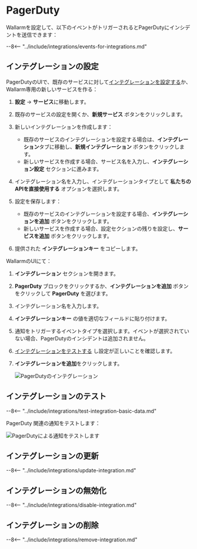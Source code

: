 [link-pagerduty-docs]: https://support.pagerduty.com/docs/services-and-integrations

# PagerDuty

Wallarmを設定して、以下のイベントがトリガーされるとPagerDutyにインシデントを送信できます：

--8<-- "../include/integrations/events-for-integrations.md"

## インテグレーションの設定

PagerDutyのUIで、既存のサービスに対して[インテグレーションを設定する][link-pagerduty-docs]か、Wallarm専用の新しいサービスを作る：

1. **設定** → **サービス**に移動します。
2. 既存のサービスの設定を開くか、**新規サービス** ボタンをクリックします。
3. 新しいインテグレーションを作成します：

     *   既存のサービスのインテグレーションを設定する場合は、**インテグレーション**タブに移動し、**新規インテグレーション** ボタンをクリックします。
     *   新しいサービスを作成する場合、サービス名を入力し、**インテグレーション設定** セクションに進みます。
4. インテグレーション名を入力し、インテグレーションタイプとして **私たちのAPIを直接使用する** オプションを選択します。
5. 設定を保存します：

     *   既存のサービスのインテグレーションを設定する場合、**インテグレーションを追加** ボタンをクリックします。
     *   新しいサービスを作成する場合、設定セクションの残りを設定し、**サービスを追加** ボタンをクリックします。
    
5. 提供された **インテグレーションキー** をコピーします。

WallarmのUIにて：

1. **インテグレーション** セクションを開きます。
2. **PagerDuty** ブロックをクリックするか、**インテグレーションを追加** ボタンをクリックして **PagerDuty** を選びます。
3. インテグレーション名を入力します。
4. **インテグレーションキー** の値を適切なフィールドに貼り付けます。
5. 通知をトリガーするイベントタイプを選択します。イベントが選択されていない場合、PagerDutyのインシデントは追加されません。
6. [インテグレーションをテストする](#testing-integration) し設定が正しいことを確認します。
7. **インテグレーションを追加**をクリックします。

    ![PagerDutyのインテグレーション](../../../images/user-guides/settings/integrations/add-pagerduty-integration.png)

## インテグレーションのテスト

--8<-- "../include/integrations/test-integration-basic-data.md"

PagerDuty 関連の通知をテストします：

![PagerDutyによる通知をテストします](../../../images/user-guides/settings/integrations/test-pagerduty-scope-changed.png)

## インテグレーションの更新

--8<-- "../include/integrations/update-integration.md"

## インテグレーションの無効化

--8<-- "../include/integrations/disable-integration.md"

## インテグレーションの削除

--8<-- "../include/integrations/remove-integration.md"